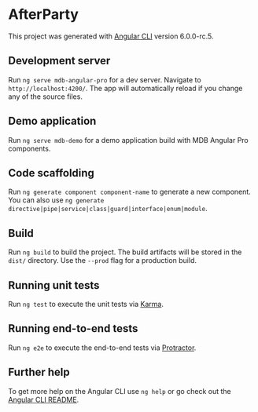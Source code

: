 # AfterParty

This project was generated with [Angular CLI](https://github.com/angular/angular-cli) version 6.0.0-rc.5.
  
## Development server

Run `ng serve mdb-angular-pro` for a dev server. Navigate to `http://localhost:4200/`. The app will automatically reload if you change any of the source files.

## Demo application

Run `ng serve mdb-demo` for a demo application build with MDB Angular Pro components.

## Code scaffolding

Run `ng generate component component-name` to generate a new component. You can also use `ng generate directive|pipe|service|class|guard|interface|enum|module`.

## Build

Run `ng build` to build the project. The build artifacts will be stored in the `dist/` directory. Use the `--prod` flag for a production build.

## Running unit tests

Run `ng test` to execute the unit tests via [Karma](https://karma-runner.github.io).

## Running end-to-end tests

Run `ng e2e` to execute the end-to-end tests via [Protractor](http://www.protractortest.org/).

## Further help

To get more help on the Angular CLI use `ng help` or go check out the [Angular CLI README](https://github.com/angular/angular-cli/blob/master/README.md).
